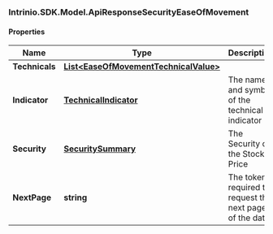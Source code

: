 ### Intrinio.SDK.Model.ApiResponseSecurityEaseOfMovement
#### Properties

Name | Type | Description | Notes
------------ | ------------- | ------------- | -------------
**Technicals** | [**List&lt;EaseOfMovementTechnicalValue&gt;**](EaseOfMovementTechnicalValue.md) |  | [optional] 
**Indicator** | [**TechnicalIndicator**](TechnicalIndicator.md) | The name and symbol of the technical indicator | [optional] 
**Security** | [**SecuritySummary**](SecuritySummary.md) | The Security of the Stock Price | [optional] 
**NextPage** | **string** | The token required to request the next page of the data | [optional] 

